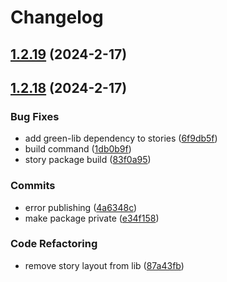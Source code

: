 # Changelog

## [1.2.19](https://github.com/jaccomeijer/green-lib/compare/1.2.18...1.2.19) (2024-2-17)

## [1.2.18](https://github.com/jaccomeijer/green-lib/compare/1.2.14...1.2.18) (2024-2-17)


### Bug Fixes

* add green-lib dependency to stories ([6f9db5f](https://github.com/jaccomeijer/green-lib/commit/6f9db5f2910790e96836e93599a8bb7fa361eab9))
* build command ([1db0b9f](https://github.com/jaccomeijer/green-lib/commit/1db0b9f4f06e23f58cb9346097d0333d372b85f0))
* story package build ([83f0a95](https://github.com/jaccomeijer/green-lib/commit/83f0a95ad737855dd786f1a034e82b71d4bd15d2))


### Commits

* error publishing ([4a6348c](https://github.com/jaccomeijer/green-lib/commit/4a6348c9e8f1d2a90b6f7c3c69632f56545f58f3))
* make package private ([e34f158](https://github.com/jaccomeijer/green-lib/commit/e34f1580cd3d2f25b18fc2fc4d56a68bdcbf6017))


### Code Refactoring

* remove story layout from lib ([87a43fb](https://github.com/jaccomeijer/green-lib/commit/87a43fbf65af97756ad4feb376475a577de08b25))


